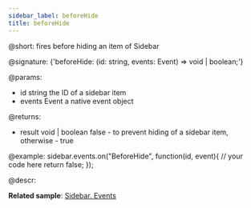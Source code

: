 ```yaml
---
sidebar_label: beforeHide
title: beforeHide
---          
```


@short: fires before hiding an item of Sidebar

@signature: {'beforeHide: (id: string, events: Event) => void | boolean;'}

@params:
- id 		string		the ID of a sidebar item
- events         Event       a native event object

@returns:
- result        void | boolean     false - to prevent hiding of a sidebar item, otherwise - true

@example:
sidebar.events.on("BeforeHide", function(id, event){
    // your code here
    return false;
});

@descr:

**Related sample**: [Sidebar. Events](https://snippet.dhtmlx.com/qfddiu3i)

[comment]: # (@related: sidebar/events.md)
